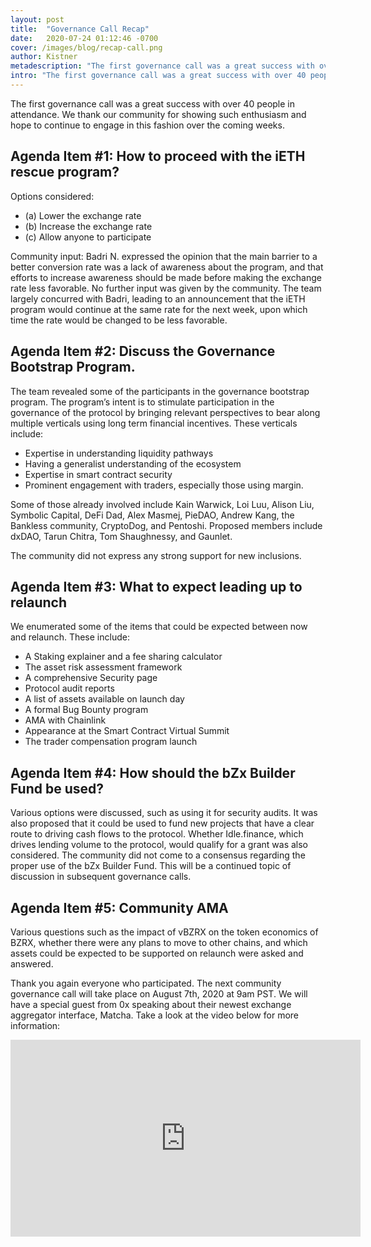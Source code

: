 ```yaml
---
layout: post
title:  "Governance Call Recap"
date:   2020-07-24 01:12:46 -0700
cover: /images/blog/recap-call.png
author: Kistner
metadescription: "The first governance call was a great success with over 40 people in attendance"
intro: "The first governance call was a great success with over 40 people in attendance"
---
```

The first governance call was a great success with over 40 people in attendance. We thank our community for showing such enthusiasm and hope to continue to engage in this fashion over the coming weeks.

## Agenda Item #1: How to proceed with the iETH rescue program?
Options considered:
- (a) Lower the exchange rate
- (b) Increase the exchange rate
- (c) Allow anyone to participate

Community input: Badri N. expressed the opinion that the main barrier to a better conversion rate was a lack of awareness about the program, and that efforts to increase awareness should be made before making the exchange rate less favorable. No further input was given by the community. The team largely concurred with Badri, leading to an announcement that the iETH program would continue at the same rate for the next week, upon which time the rate would be changed to be less favorable.

## Agenda Item #2: Discuss the Governance Bootstrap Program.

The team revealed some of the participants in the governance bootstrap program. The program’s intent is to stimulate participation in the governance of the protocol by bringing relevant perspectives to bear along multiple verticals using long term financial incentives. These verticals include:
- Expertise in understanding liquidity pathways
- Having a generalist understanding of the ecosystem
- Expertise in smart contract security
- Prominent engagement with traders, especially those using margin.

Some of those already involved include Kain Warwick, Loi Luu, Alison Liu, Symbolic Capital, DeFi Dad, Alex Masmej, PieDAO, Andrew Kang, the Bankless community, CryptoDog, and Pentoshi. Proposed members include dxDAO, Tarun Chitra, Tom Shaughnessy, and Gaunlet.

The community did not express any strong support for new inclusions.

## Agenda Item #3: What to expect leading up to relaunch

We enumerated some of the items that could be expected between now and relaunch. These include:
- A Staking explainer and a fee sharing calculator
- The asset risk assessment framework
- A comprehensive Security page
- Protocol audit reports
- A list of assets available on launch day
- A formal Bug Bounty program
- AMA with Chainlink
- Appearance at the Smart Contract Virtual Summit
- The trader compensation program launch

## Agenda Item #4: How should the bZx Builder Fund be used?

Various options were discussed, such as using it for security audits. It was also proposed that it could be used to fund new projects that have a clear route to driving cash flows to the protocol. Whether Idle.finance, which drives lending volume to the protocol, would qualify for a grant was also considered. The community did not come to a consensus regarding the proper use of the bZx Builder Fund. This will be a continued topic of discussion in subsequent governance calls.  

## Agenda Item #5: Community AMA

Various questions such as the impact of vBZRX on the token economics of BZRX, whether there were any plans to move to other chains, and which assets could be expected to be supported on relaunch were asked and answered.

Thank you again everyone who participated. The next community governance call will take place on August 7th, 2020 at 9am PST. We will have a special guest from 0x speaking about their newest exchange aggregator interface, Matcha. Take a look at the video below for more information:

<iframe width="560" height="315" src="https://www.youtube.com/embed/AxoWTVt5As0" frameborder="0" allow="accelerometer; autoplay; encrypted-media; gyroscope; picture-in-picture" allowfullscreen></iframe>
